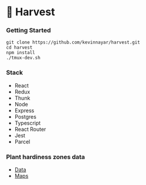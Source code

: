 # 🌱 Harvest

### Getting Started
```
git clone https://github.com/kevinnayar/harvest.git
cd harvest
npm install
./tmux-dev.sh
```

### Stack
- React
- Redux
- Thunk
- Node
- Express
- Postgres
- Typescript
- React Router
- Jest
- Parcel


### Plant hardiness zones data
* [Data](http://prism.oregonstate.edu/projects/plant_hardiness_zones.php)
* [Maps](https://planthardiness.ars.usda.gov/PHZMWeb/Default.aspx)




